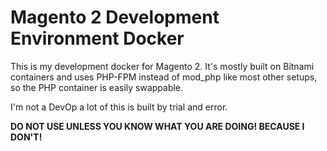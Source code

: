 # Magento 2 Development Environment Docker

This is my development docker for Magento 2. It's mostly built on Bitnami containers and uses PHP-FPM instead of mod_php like most other setups, so the PHP container is easily swappable.

I'm not a DevOp a lot of this is built by trial and error.

**DO NOT USE UNLESS YOU KNOW WHAT YOU ARE DOING! BECAUSE I DON'T!**